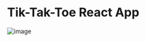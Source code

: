 # Tik-Tak-Toe React App

![image](https://github.com/SakshamSinghRIL/Tik-Tak-Toe/assets/154592937/7d726776-04c9-40cd-884e-96d32375e530)

